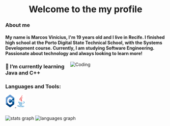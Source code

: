 <h1 align = "center"> Welcome to the my profile </h1>
<h3 align = "left"> About me<br>
<h4>
My name is Marcos Vinícius, I'm 19 years old and I live in Recife. I finished high school at the Porto Digital State Technical School, with the Systems Development course. Currently, I am studying Software Engineering. Passionate about technology and always looking to learn more! </h4>

</h3>


<img align="right" alt="Coding" width="300" src="https://media1.tenor.com/m/tKUzbi783KwAAAAd/bers.gif">


<h3> 📓 I’m currently learning Java and C++ </h3> 

<h3 align="left">Languages and Tools:</h3>
 </a> <a href="https://www.w3schools.com/cpp/" target="_blank" rel="noreferrer"> <img src="https://raw.githubusercontent.com/devicons/devicon/master/icons/cplusplus/cplusplus-original.svg" alt="cplusplus" width="30" height="40"/> </a> 
 <a href="https://www.java.com" target="_blank" rel="noreferrer"> <img src="https://raw.githubusercontent.com/devicons/devicon/master/icons/java/java-original.svg" alt="java" width="30" height="40"/> </a>

###
 <div align="left">

  <img src="https://github-readme-stats.vercel.app/api?username=VinizinXpl&hide_title=false&hide_rank=false&show_icons=true&include_all_commits=true&count_private=true&disable_animations=false&theme=dark&locale=en&hide_border=false" height="130" alt="stats graph"  />
  <img src="https://github-readme-stats.vercel.app/api/top-langs?username=VinizinXpl&locale=en&hide_title=false&layout=compact&card_width=320&langs_count=5&theme=dark&hide_border=false" height="100" alt="languages graph"  />
</div>

###
